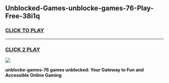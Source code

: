 
## Unblocked-Games-unblocke-games-76-Play-Free-38i1q
<h3>
<a href="https://premium76.site?title=unblocke-games-76&ref=21A">CLICK TO PLAY</a></h3>
<hr>

<h3>
<a href="https://premium76.site?title=unblocke-games-76&ref=21A">CLICK 2 PLAY</a>
  
</h3>

<a href="https://premium76.site?title=unblocke-games-76&ref=21A"><img src="https://clearcache.store/games.png"></a>


**unblocke-games-76 games unblocked: Your Gateway to Fun and Accessible Online Gaming**
